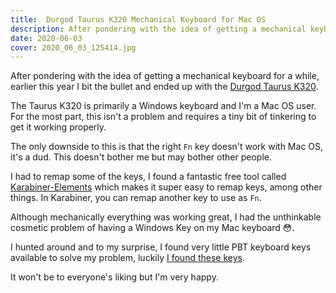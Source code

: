 ```yaml
---
title:  Durgod Taurus K320 Mechanical Keyboard for Mac OS
description: After pondering with the idea of getting a mechanical keyboard for a while, earlier this year I bit the bullet and ended up with the Durgod Taurus K320.
date: 2020-06-03
cover: 2020_06_03_125414.jpg
---
```


After pondering with the idea of getting a mechanical keyboard for a while, earlier this year I bit the bullet and ended up with the [Durgod Taurus K320](https://www.amazon.co.uk/Durgod-Taurus-Mechanical-Gaming-Keyboard-Space-Grey/dp/B081LZQ7R7).

The Taurus K320 is primarily a Windows keyboard and I'm a Mac OS user. For the most part, this isn't a problem and requires a tiny bit of tinkering to get it working properly. 

The only downside to this is that the right `Fn` key doesn't work with Mac OS, it's a dud. This doesn't bother me but may bother other people. 

I had to remap some of the keys, I found a fantastic free tool called [Karabiner-Elements](https://karabiner-elements.pqrs.org/) which makes it super easy to remap keys, among other things. In Karabiner, you can remap another key to use as `Fn`. 

Although mechanically everything was working great, I had the unthinkable cosmetic problem of having a Windows Key on my Mac keyboard 😳. 

I hunted around and to my surprise, I found very little PBT keyboard keys available to solve my problem, luckily [I found these keys](https://www.aliexpress.com/item/4000138763106.html). 

It won't be to everyone's liking but I'm very happy.  